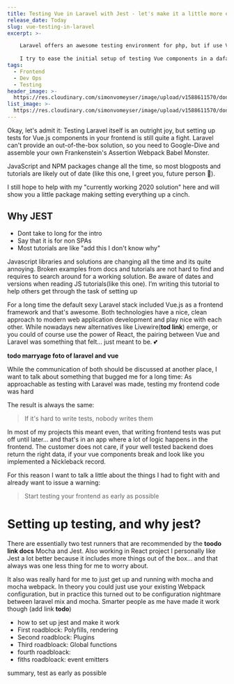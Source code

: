 ```yaml
---
title: Testing Vue in Laravel with Jest - let's make it a little more easy
release_date: Today
slug: vue-testing-in-laravel
excerpt: >-

    Laravel offers an awesome testing environment for php, but if use Vue.js for much of your frontend, you most likely have big blindspot if you don't test that too.
    
    I try to ease the initial setup of testing Vue components in a dafault Laravel 6-8 Application.
tags:
  - Frontend
  - Dev Ops
  - Testing
header_image: >-
  https://res.cloudinary.com/simonvomeyser/image/upload/v1588611570/dont-use-ftp/dont-use-ftp-list-header-image.png
list_image: >-
  https://res.cloudinary.com/simonvomeyser/image/upload/v1588611570/dont-use-ftp/dont-use-ftp-list-header-image.png
---
```


Okay, let's admit it: Testing Laravel itself is an outright joy, but setting up tests for Vue.js components in your frontend is still quite a fight. Laravel can't provide an out-of-the-box solution, so you need to Google-Dive and assemble your own Frankenstein's Assertion Webpack Babel Monster. 

JavaScript and NPM packages change all the time, so most blogposts and tutorials are likely out of date (like this one, I greet you, future person 👋).

I still hope to help with my "currently working 2020 solution" here and will show you a little package making setting everything up a cinch. 

## Why JEST

- Dont take to long for the intro
- Say that it is for non SPAs
- Most tutorials are like "add this I don't know why"

Javascript libraries and solutions are changing all the time and its quite annoying. Broken examples from docs and tutorials are not hard to find and requires to search around for a working solution. Be aware of dates and versions when reading JS tutorials(like this one). I’m writing this tutorial to help others get through the task of setting up 

For a long time the default sexy Laravel stack included Vue.js as a frontend framework and that's awesome. Both technologies have a nice, clean approach to modern web application development and play nice with each other. While nowadays new alternatives like Livewire(**tod link**) emerge, or you could of course use the power of React, the pairing between Vue and Laravel was something that felt... just meant to be. 💕

**todo marryage foto of laravel and vue** 

While the communication of both should be discussed at another place, I want to talk about something that bugged me for a long time: As approachable as testing with Laravel was made, testing my frontend code was hard

The result is always the same: 

> If it's hard to write tests, nobody writes them

In most of my projects this meant even, that writing frontend tests was put off until later... and that's in an app where a lot of logic happens in the frontend. The customer does not care, if your well tested backend does return the right data, if your vue components break and look like you implemented a Nickleback record.

For this reason I want to talk a little about the things I had to fight with and already want to issue a warning:

> Start testing your frontend as early as possible

# Setting up testing, and why jest?

There are essentially two test runners that are recommended by the **toodo link docs** Mocha and Jest. Also working in React project I personally like Jest a lot better because it includes more things out of the box... and that always was one less thing for me to worry about.

It also was really hard for me to just get up and running with mocha and mocha webpack. In theory you could just use your existing Webpack configuration, but in practice this turned out to be configuration nightmare between laravel mix and mocha. Smarter people as me have made it work though (add link **todo**)

- how to set up jest and make it work
- First roadblock: Polyfills, rendering
- Second roadblock: Plugins
- Third roadbloack: Global functions
- fourth roadbloack: 
- fiths roadbloack: event emitters

summary, test as early as possible




